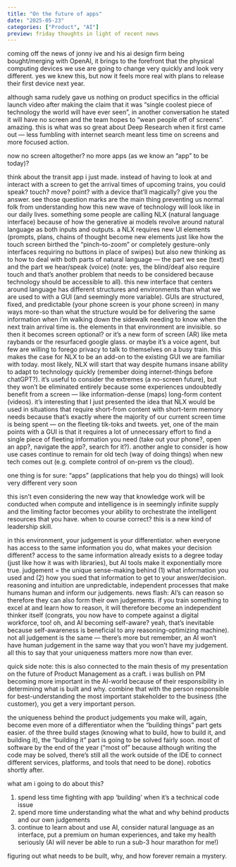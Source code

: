 ```yaml
---
title: "On the future of apps"
date: "2025-05-23"
categories: ["Product", "AI"]
preview: friday thoughts in light of recent news
---
```


coming off the news of jonny ive and his ai design firm being bought/merging with OpenAI, it brings to the forefront that the physical computing devices we use are going to change very quickly and look very different. yes we knew this, but now it feels more real with plans to release their first device next year.

although sama rudely gave us nothing on product specifics in the official launch video after making the claim that it was “single coolest piece of technology the world will have ever seen”,  in another conversation he stated it will have no screen and the team hopes to “wean people off of screens”. amazing. this is what was so great about Deep Research when it first came out — less fumbling with internet search meant less time on screens and more focused action.

now no screen altogether? no more apps (as we know an “app” to be today)?

think about the transit app i just made. instead of having to look at and interact with a screen to get the arrival times of upcoming trains, you could speak? touch? move? point? with a device that’ll magically? give you the answer. see those question marks are the main thing preventing us normal folk from understanding how this new wave of technology will look like in our daily lives. something some people are calling NLX (natural language interface) because of how the generative ai models revolve around natural language as both inputs and outputs. a NLX requires new UI elements (prompts, plans, chains of thought become new elements just like how the touch screen birthed the “pinch-to-zoom” or completely gesture-only interfaces requiring no buttons in place of swipes) but also new thinking as to how to deal with both parts of natural language — the part we see (text) and the part we hear/speak (voice) (note: yes, the blind/deaf also require touch and that’s another problem that needs to be considered because technology should be accessible to all). this new interface that centers around language has different structures and environments than what we are used to with a GUI (and seemingly more variable). GUIs are structured, fixed, and predictable (your phone screen is your phone screen) in many ways more-so than what the structure would be for delivering the same information when i’m walking down the sidewalk needing to know when the next train arrival time is. the elements in that environment are invisible. so then it becomes screen optional? or it’s a new form of screen (AR) like meta raybands or the resurfaced google glass. or maybe it’s a voice agent, but few are willing to forego privacy to talk to themselves on a busy train. this makes the case for NLX to be an add-on to the existing GUI we are familiar with today. most likely, NLX will start that way despite humans insane ability to adapt to technology quickly (remember doing internet-things before chatGPT?). it’s useful to consider the extremes (a no-screen future), but they won’t be eliminated entirely because some experiences undoubtedly benefit from a screen — like information-dense (maps) long-form content (videos). it’s interesting that I just presented the idea that NLX would be used in situations that require short-from content with short-term memory needs because that’s exactly where the majority of our current screen time is being spent — on the fleeting tik-toks and tweets. yet, one of the main points with a GUI is that it requires a lot of unnecessary effort to find a single piece of fleeting information you need (take out your phone?, open an app?, navigate the app?, search for it?). another angle to consider is how use cases continue to remain for old tech (way of doing things) when new tech comes out (e.g. complete control of on-prem vs the cloud). 

one thing is for sure: “apps” (applications that help you do things) will look very different very soon

this isn’t even considering the new way that knowledge work will be conducted when compute and intelligence is in seemingly infinite supply and the limiting factor becomes your ability to orchestrate the intelligent resources that you have. when to course correct? this is a new kind of leadership skill.

in this environment, your judgement is your differentiator. when everyone has access to the same information you do, what makes your decision different? access to the same information already exists to a degree today (just like how it was with libraries), but AI tools make it exponentially more true. judgement = the unique sense-making behind (1) what information you used and (2) how you sued that information to get to your answer/decision. reasoning and intuition are unpredictable, independent processes that make humans human and inform our judgements. news flash: AI’s can reason so therefore they can also form their own judgements. if you train something to excel at and learn how to reason, it will therefore become an independent thinker itself (congrats, you now have to compete against a digital workforce, too! oh, and AI becoming self-aware? yeah, that’s inevitable because self-awareness is beneficial to any reasoning-optimizing machine). not all judgement is the same — there’s more but remember, an AI won’t have human judgement in the same way that you won’t have my judgement. all this to say that your uniqueness matters more now than ever.

quick side note: this is also connected to the main thesis of my presentation on the future of Product Management as a craft. i was bullish on PM becoming more important in the AI-world because of their responsibility in determining what is built and why. combine that with the person responsible for best-understanding the most important stakeholder to the business (the customer), you get a very important person.

the uniqueness behind the product judgements you make will, again, become even more of a differentiator when the “building things” part gets easier. of the three build stages (knowing what to build, how to build it, and building it), the “building it” part is going to be solved fairly soon. most of software by the end of the year (“most of” because although writing the code may be solved, there’s still all the work outside of the IDE to connect different services, platforms, and tools that need to be done). robotics shortly after.

what am i going to do about this?

1. spend less time fighting with app ‘building’ when it’s a technical code issue
2. spend more time understanding what the what and why behind products and our own judgements
3. continue to learn about and use AI, consider natural language as an interface, put a premium on human experiences, and take my health seriously (AI will never be able to run a sub-3 hour marathon for me!)

figuring out what needs to be built, why, and how forever remain a mystery.